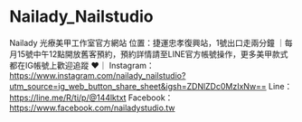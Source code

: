 # Nailady_Nailstudio
Nailady 光療美甲工作室官方網站
位置：捷運忠孝復興站，1號出口走兩分鐘
｜每月15號中午12點開放舊客預約，預約詳情請至LINE官方帳號操作，更多美甲款式都在IG帳號上歡迎追蹤 ♥｜
Instagram：https://www.instagram.com/nailady_nailstudio?utm_source=ig_web_button_share_sheet&igsh=ZDNlZDc0MzIxNw==
Line：https://line.me/R/ti/p/@144lktxt
Facebook：https://www.facebook.com/nailadystudio.tw
